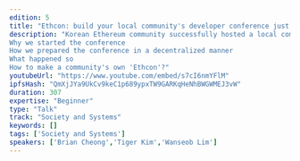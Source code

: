 ```yaml
---
edition: 5
title: "Ethcon: build your local community's developer conference just like building an opensource together"
description: "Korean Ethereum community successfully hosted a local community-driven Ethereum developers' conference in May 27th-28th, 2019. 60 speakers, 500 participants, 16 donators, 16 sponsors, 11 media partners, and 20 volunteers made the conference together. Also, 'Ethcon Korea' could get grants from Ethereum Foundation for the effort to focus on the local voices and shed light on them. This speech tells about how we built that solely run by volunteering like building an open source together. To be more specific, we want to share our experience with other local communities and encourage them to make their own Ethcons through the following agendas:
Why we started the conference
How we prepared the conference in a decentralized manner
What happened so
How to make a community's own 'Ethcon'?"
youtubeUrl: "https://www.youtube.com/embed/s7cI6nmYFlM"
ipfsHash: "QmXjJYa9UkCv9keC1p689ypxTW9GARKqHeNhBWGWMEJ3vW"
duration: 307
expertise: "Beginner"
type: "Talk"
track: "Society and Systems"
keywords: []
tags: ['Society and Systems']
speakers: ['Brian Cheong','Tiger Kim','Wanseob Lim']
---
```

